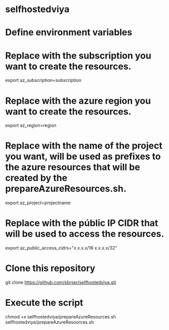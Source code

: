 # selfhostedviya

# Define environment variables

  # Replace with the subscription you want to create the resources.  <br /> 
  export az_subscription=subscription <br /> 
  # Replace with the azure region you want to create the resources. <br />
  export az_region=region <br /> 
  # Replace with the name of the project you want, will be used as prefixes to the azure resources that will be created by the prepareAzureResources.sh. <br />
  export az_project=projectname <br />
  # Replace with the públic IP CIDR that will be used to access the resources.  <br />
  export az_public_access_cidrs="x.x.x.x/16 x.x.x.x/32"  <br />

# Clone this repository

git clone https://github.com/sbrser/selfhostedviya.git

# Execute the script 

chmod +x selfhostedviya/prepareAzureResources.sh
selfhostedviya/prepareAzureResources.sh
